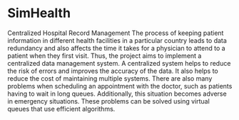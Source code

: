 # SimHealth
Centralized Hospital Record Management
The process of keeping patient information in different health facilities in a particular
country leads to data redundancy and also affects the time it takes for a physician to attend to a
patient when they first visit. Thus, the project aims to implement a centralized data management
system. A centralized system helps to reduce the risk of errors and improves the accuracy of the
data. It also helps to reduce the cost of maintaining multiple systems. There are also many
problems when scheduling an appointment with the doctor, such as patients having to wait in
long queues. Additionally, this situation becomes adverse in emergency situations. These
problems can be solved using virtual queues that use efficient algorithms.
